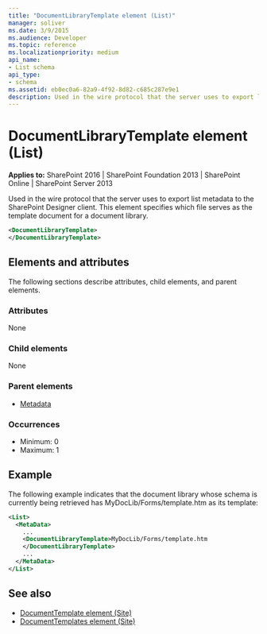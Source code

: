 ```yaml
---
title: "DocumentLibraryTemplate element (List)"
manager: soliver
ms.date: 3/9/2015
ms.audience: Developer
ms.topic: reference
ms.localizationpriority: medium
api_name:
- List schema
api_type:
- schema
ms.assetid: eb0ec0a6-82a9-4f92-8d82-c685c287e9e1
description: Used in the wire protocol that the server uses to export list metadata to the SharePoint Designer client. This element specifies which file serves as the template document for a document library.
---
```


# DocumentLibraryTemplate element (List)

**Applies to:** SharePoint 2016 | SharePoint Foundation 2013 | SharePoint Online | SharePoint Server 2013

Used in the wire protocol that the server uses to export list metadata to the SharePoint Designer client. This element specifies which file serves as the template document for a document library.

```XML
<DocumentLibraryTemplate>
</DocumentLibraryTemplate>
```

## Elements and attributes

The following sections describe attributes, child elements, and parent elements.

### Attributes

None

### Child elements

None

### Parent elements

- [Metadata](metadata-element-list.md)

### Occurrences

- Minimum: 0
- Maximum: 1

## Example

The following example indicates that the document library whose schema is currently being retrieved has MyDocLib/Forms/template.htm as its template:

```XML
<List>
  <MetaData>
    ...
    <DocumentLibraryTemplate>MyDocLib/Forms/template.htm
    </DocumentLibraryTemplate>
    ...
  </MetaData>
</List>
```

## See also

- [DocumentTemplate element (Site)](documenttemplate-element-site.md)
- [DocumentTemplates element (Site)](documenttemplates-element-site.md)


<br/>
